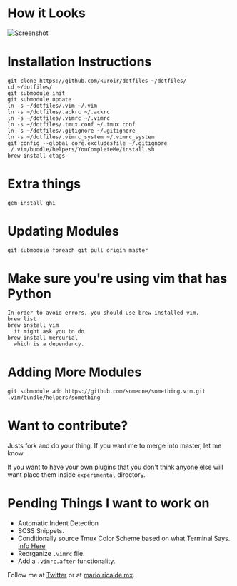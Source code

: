 # How it Looks

![Screenshot](https://dl.dropbox.com/u/4651065/screenshots/2012/11/22-18h40m56s.png)

# Installation Instructions

    git clone https://github.com/kuroir/dotfiles ~/dotfiles/
    cd ~/dotfiles/
    git submodule init
    git submodule update
    ln -s ~/dotfiles/.vim ~/.vim
    ln -s ~/dotfiles/.ackrc ~/.ackrc
    ln -s ~/dotfiles/.vimrc ~/.vimrc
    ln -s ~/dotfiles/.tmux.conf ~/.tmux.conf
    ln -s ~/dotfiles/.gitignore ~/.gitignore
    ln -s ~/dotfiles/.vimrc_system ~/.vimrc_system
    git config --global core.excludesfile ~/.gitignore
    ./.vim/bundle/helpers/YouCompleteMe/install.sh
    brew install ctags

# Extra things

    gem install ghi

# Updating Modules

    git submodule foreach git pull origin master

# Make sure you're using vim that has Python

    In order to avoid errors, you should use brew installed vim.
    brew list
    brew install vim
      it might ask you to do
    brew install mercurial
      which is a dependency.

# Adding More Modules

    git submodule add https://github.com/someone/something.vim.git .vim/bundle/helpers/something

# Want to contribute?

Justs fork and do your thing. If you want me to merge into master, let me know.

If you want to have your own plugins that you don't think anyone else will want
place them inside `experimental` directory.

# Pending Things I want to work on

* Automatic Indent Detection
* SCSS Snippets.
* Conditionally source Tmux Color Scheme based on what Terminal Says. [Info Here](https://github.com/ChrisJohnsen/tmux-MacOSX-paasteboard/issues/8)
* Reorganize `.vimrc` file.
* Add a `.vimrc.after` functionality.

Follow me at [Twitter](http://twitter.com/mario_ricalde) or at [mario.ricalde.mx](http://mario.ricalde.mx).
